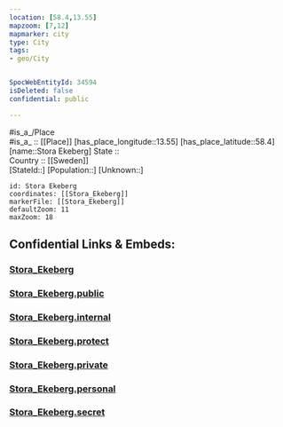 ```yaml
---
location: [58.4,13.55] 
mapzoom: [7,12] 
mapmarker: city 
type: City
tags:
- geo/City


SpocWebEntityId: 34594
isDeleted: false
confidential: public

---
```

#is_a_/Place  
#is_a_ :: [[Place]] 
[has_place_longitude::13.55] 
[has_place_latitude::58.4] 
[name::Stora Ekeberg] 
State ::  
Country :: [[Sweden]]  
[StateId::] 
[Population::] 
[Unknown::] 


```leaflet
id: Stora Ekeberg
coordinates: [[Stora_Ekeberg]] 
markerFile: [[Stora_Ekeberg]] 
defaultZoom: 11 
maxZoom: 18
```


## Confidential Links & Embeds: 

### [Stora_Ekeberg](/_Standards/Earth/Continent/Europe/Europe~North/Sweden/Provinces~Sweden/Västra_Götaland/City/Stora_Ekeberg.md) 

### [Stora_Ekeberg.public](/_public/Earth/Continent/Europe/Europe~North/Sweden/Provinces~Sweden/Västra_Götaland/City/Stora_Ekeberg.public.md) 

### [Stora_Ekeberg.internal](/_internal/Earth/Continent/Europe/Europe~North/Sweden/Provinces~Sweden/Västra_Götaland/City/Stora_Ekeberg.internal.md) 

### [Stora_Ekeberg.protect](/_protect/Earth/Continent/Europe/Europe~North/Sweden/Provinces~Sweden/Västra_Götaland/City/Stora_Ekeberg.protect.md) 

### [Stora_Ekeberg.private](/_private/Earth/Continent/Europe/Europe~North/Sweden/Provinces~Sweden/Västra_Götaland/City/Stora_Ekeberg.private.md) 

### [Stora_Ekeberg.personal](/_personal/Earth/Continent/Europe/Europe~North/Sweden/Provinces~Sweden/Västra_Götaland/City/Stora_Ekeberg.personal.md) 

### [Stora_Ekeberg.secret](/_secret/Earth/Continent/Europe/Europe~North/Sweden/Provinces~Sweden/Västra_Götaland/City/Stora_Ekeberg.secret.md)

